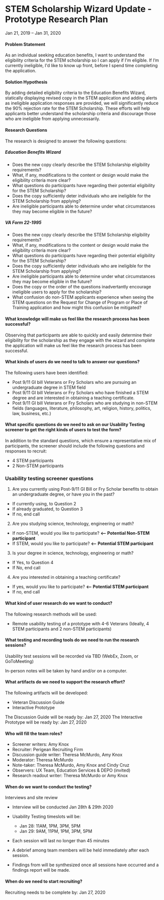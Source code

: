 # STEM Scholarship Wizard Update - Prototype Research Plan

Jan 21, 2019 – Jan 31, 2020


#### Problem Statement 
As an individual seeking education benefits, I want to understand the eligibility criteria for the STEM scholarship so I can apply if I'm eligible.  If I’m currently ineligible, I'd like to know up front, before I spend time completing the application. 

#### Solution Hypothesis
By adding detailed eligibility criteria to the Education Benefits Wizard, statically displaying revised copy in the STEM application and adding alerts as ineligible application responses are provided, we will significantly reduce the 90% rejection rate for the STEM Scholarship.  These efforts will help applicants better understand the scholarship criteria and discourage those who are ineligible from applying unnecessarily.

#### Research Questions

The research is designed to answer the following questions:

##### Education Benefits Wizard
* Does the new copy clearly describe the STEM Scholarship eligibility requirements?
* What, if any, modifications to the content or design would make the eligibility criteria more clear?
* What questions do participants have regarding their potential eligibility for the STEM Scholarship?
* Does the copy sufficiently deter individuals who are ineligible for the STEM Scholarship from applying?
* Are ineligible participants able to determine under what circumstances they may become eligible in the future?

##### VA Form 22-1995
* Does the new copy clearly describe the STEM Scholarship eligibility requirements?
* What, if any, modifications to the content or design would make the eligibility criteria more clear?
* What questions do participants have regarding their potential eligibility for the STEM Scholarship?
* Does the copy sufficiently deter individuals who are ineligible for the STEM Scholarship from applying?
* Are ineligible participants able to determine under what circumstances they may become eligible in the future?
* Does the copy or the order of the questions inadvertantly encourage ineligible users to apply for the scholarship?
*	What confusion do non-STEM applicants experience when seeing the STEM questions on the Request for Change of Program or Place of Training application and how might this confusion be mitigated?

#### What knowledge will make us feel like the research process has been successful?

Observing that participants are able to quickly and easily determine their eligibility for the scholarship as they engage with the wizard and complete the application will make us feel like the research process has been successful.

#### What kinds of users do we need to talk to answer our questions?

The following users have been identified:
*	Post 9/11 GI bill Veterans or Fry Scholars who are pursuing an undergraduate degree in STEM field
* Post 9/11 GI bill Veterans or Fry Scholars who have finished a STEM degree and are interested in obtaining a teaching certificate.
*	Post 9/11 GI bill Veterans or Fry Scholars who are studying in non-STEM fields (languages, literature, philosophy, art, religion, history, politics, law, business, etc.)

#### What specific questions do we need to ask on our Usability Testing screener to get the right kinds of users to test the form?

In addition to the standard questions, which ensure a representative mix of participants, the screener should include the following questions and responses to recruit:

* 4 STEM participants 
* 2 Non-STEM participants

### Usability testing screener questions
1.	Are you currently using Post-9/11 GI Bill or Fry Scholar benefits to obtain an undergraduate degree, 
   or have you in the past?
  * If currently using, to Question 2
  * If already graduated, to Question 3
  * If no, end call 
2.	Are you studying science, technology, engineering or math?
  * If non-STEM, would you like to participate?   **<-- Potential Non-STEM participant**  
  * If STEM, would you like to participate?       **<-- Potential STEM participant**  
3.	Is your degree in science, technology, engineering or math?
  * If Yes, to Question 4   
  * If No, end call
4.	Are you interested in obtaining a teaching certificate?
  * If yes, would you like to participate?        **<-- Potential STEM participant**  
  * If no, end call

#### What kind of user research do we want to conduct?

The following research methods will be used:

* Remote usability testing of a prototype with 4-6 Veterans (Ideally, 4 STEM participants and 2 non-STEM participants)


#### What testing and recording tools do we need to run the research sessions?

Usability test sessions will be recorded via TBD (WebEx, Zoom, or GoToMeeting)

In-person notes will be taken by hand and/or on a computer.

#### What artifacts do we need to support the research effort?

The following artifacts will be developed:
*	Veteran Discussion Guide  
* Interactive Prototype

The Discussion Guide will be ready by: Jan 27, 2020
The Interactive Prototype will be ready by: Jan 27, 2020

#### Who will fill the team roles?
* Screener writers: Amy Knox
* Recruiter: Perigean Recruiting Firm
* Discussion guide writer: Theresa McMurdo, Amy Knox
* Moderator: Theresa McMurdo
* Note-taker: Theresa McMurdo, Amy Knox and Cindy Cruz
* Observers: UX Team, Education Services & DEPO (invited)
* Research readout writer: Theresa McMurdo or Amy Knox

#### When do we want to conduct the testing?

Interviews and site review
*	Interview will be conducted Jan 28th & 29th 2020
*	Usability Testing timeslots will be: 
     * Jan 28: 11AM, 1PM, 3PM, 5PM 
     * Jan 29: 9AM, 11PM, 1PM, 3PM, 5PM 

*	Each session will last no longer than 45 minutes
*	A debrief among team members will be held immediately after each session.
*	Findings from will be synthesized once all sessions have occurred and a findings report will be made.

#### When do we need to start recruiting?

Recruiting needs to be complete by: Jan 27, 2020
